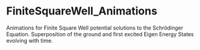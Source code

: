 # FiniteSquareWell_Animations
Animations for Finite Square Well potential solutions to the Schrödinger Equation. Superposition of the ground and first excited Eigen Energy States evolving with time.
